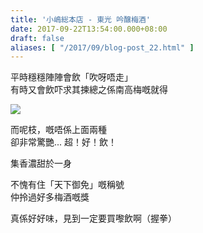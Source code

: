 ```yaml
---
title: '小嶋総本店 - 東光 吟醸梅酒'
date: 2017-09-22T13:54:00.000+08:00
draft: false
aliases: [ "/2017/09/blog-post_22.html" ]
---
```


平時穩穩陣陣會飲「吹呀唔走」  
有時又會飲吓求其揀總之係南高梅嘅就得  

![](/images/saketoko.jpg)

而呢枝，嘅唔係上面兩種  
卻非常驚艷... 超！好！飲！  
  
集香濃甜於一身  
  
不愧有住「天下御免」嘅稱號  
仲拎過好多梅酒嘅獎  
  
真係好好味，見到一定要買嚟飲啊（握拳）
